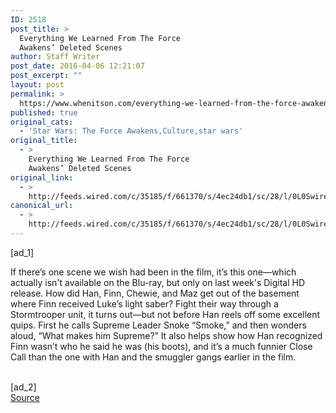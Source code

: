 ```yaml
---
ID: 2518
post_title: >
  Everything We Learned From The Force
  Awakens’ Deleted Scenes
author: Staff Writer
post_date: 2016-04-06 12:21:07
post_excerpt: ""
layout: post
permalink: >
  https://www.whenitson.com/everything-we-learned-from-the-force-awakens-deleted-scenes/
published: true
original_cats:
  - 'Star Wars: The Force Awakens,Culture,star wars'
original_title:
  - >
    Everything We Learned From The Force
    Awakens’ Deleted Scenes
original_link:
  - >
    http://feeds.wired.com/c/35185/f/661370/s/4ec24db1/sc/28/l/0L0Swired0N0C20A160C0A40Cforce0Eawakens0Edeleted0Escenes0C/story01.htm
canonical_url:
  - >
    http://feeds.wired.com/c/35185/f/661370/s/4ec24db1/sc/28/l/0L0Swired0N0C20A160C0A40Cforce0Eawakens0Edeleted0Escenes0C/story01.htm
---
```

 [ad_1]
<br><div readability="19">
				<p>If there’s one scene we wish had been in the film, it’s this one—which actually isn't available on the Blu-ray, but only on last week's Digital HD release. How did Han, Finn, Chewie, and Maz get out of the basement where Finn received Luke’s light saber? Fight their way through a Stormtrooper unit, it turns out—but not before Han reels off some excellent quips. First he calls Supreme Leader Snoke “Smoke,” and then wonders aloud, “What makes him Supreme?” It also helps show how Han recognized Finn wasn’t who he said he was (his boots), and it’s a much funnier Close Call than the one with Han and the smuggler gangs earlier in the film.</p>
			</div>
<br>[ad_2]
<br><a href="http://feeds.wired.com/c/35185/f/661370/s/4ec24db1/sc/28/l/0L0Swired0N0C20A160C0A40Cforce0Eawakens0Edeleted0Escenes0C/story01.htm">Source </a>